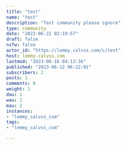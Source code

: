 ```yaml
---
title: "test" 
name: "test"
description: "Test community please ignore"
type: community
date: "2023-06-22 02:19:57"
draft: false
nsfw: false
actor_id: "https://lemmy.calvss.com/c/test"
host: lemmy.calvss.com
lastmod: "2023-06-16 04:13:36"
published: "2023-06-12 06:22:01"
subscribers: 2
posts: 1
comments: 0
weight: 1
dau: 1
wau: 1
mau: 2
instances:
- "lemmy_calvss_com"
tags: 
- "lemmy_calvss_com"

---
```

